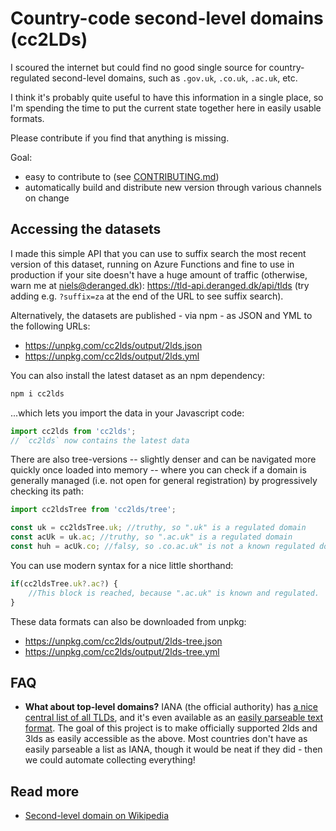 Country-code second-level domains (cc2LDs)
==========================================

I scoured the internet but could find no good single source for country-regulated second-level domains, such as `.gov.uk`, `.co.uk`, `.ac.uk`, etc.

I think it's probably quite useful to have this information in a single place, so I'm spending the time to put the current state together here in easily usable formats.

Please contribute if you find that anything is missing.

Goal:
- easy to contribute to (see [CONTRIBUTING.md](CONTRIBUTING.md))
- automatically build and distribute new version through various channels on change

## Accessing the datasets

I made this simple API that you can use to suffix search the most recent version of this dataset, running on Azure Functions and fine to use in production if your site doesn't have a huge amount of traffic (otherwise, warn me at [niels@deranged.dk](mailto:niels@deranged.dk)): <https://tld-api.deranged.dk/api/tlds> (try adding e.g. `?suffix=za` at the end of the URL to see suffix search).

Alternatively, the datasets are published - via npm - as JSON and YML to the following URLs:

- https://unpkg.com/cc2lds/output/2lds.json
- https://unpkg.com/cc2lds/output/2lds.yml

You can also install the latest dataset as an npm dependency:

```sh
npm i cc2lds
```

...which lets you import the data in your Javascript code:

```js
import cc2lds from 'cc2lds';
// `cc2lds` now contains the latest data
```


There are also tree-versions -- slightly denser and can be navigated more quickly once loaded into memory -- where you can check if a domain is generally managed (i.e. not open for general registration) by progressively checking its path:

```js
import cc2ldsTree from 'cc2lds/tree';

const uk = cc2ldsTree.uk; //truthy, so ".uk" is a regulated domain
const acUk = uk.ac; //truthy, so ".ac.uk" is a regulated domain
const huh = acUk.co; //falsy, so .co.ac.uk" is not a known regulated domain
```

You can use modern syntax for a nice little shorthand:

```js
if(cc2ldsTree.uk?.ac?) {
    //This block is reached, because ".ac.uk" is known and regulated.
}
```

These data formats can also be downloaded from unpkg:

- https://unpkg.com/cc2lds/output/2lds-tree.json
- https://unpkg.com/cc2lds/output/2lds-tree.yml

## FAQ

- **What about top-level domains?** IANA (the official authority) has [a nice central list of all TLDs](http://www.iana.org/domains/root/db), and it's even available as an [easily parseable text format](https://data.iana.org/TLD/tlds-alpha-by-domain.txt). The goal of this project is to make officially supported 2lds and 3lds as easily accessible as the above. Most countries don't have as easily parseable a list as IANA, though it would be neat if they did - then we could automate collecting everything!

## Read more

- [Second-level domain on Wikipedia](https://en.wikipedia.org/wiki/Second-level_domain)
